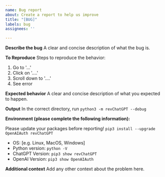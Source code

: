 ```yaml
---
name: Bug report
about: Create a report to help us improve
title: "[BUG]"
labels: bug
assignees: ''

---
```


**Describe the bug**
A clear and concise description of what the bug is.

**To Reproduce**
Steps to reproduce the behavior:
1. Go to '...'
2. Click on '....'
3. Scroll down to '....'
4. See error

**Expected behavior**
A clear and concise description of what you expected to happen.

**Output**
In the correct directory, run `python3 -m revChatGPT --debug`

**Environment (please complete the following information):**

Please update your packages before reporting! `pip3 install --upgrade OpenAIAuth revChatGPT`
 - OS: [e.g. Linux, MacOS, Windows]
 - Python version: `python -V`
 - ChatGPT Version: `pip3 show revChatGPT`
 - OpenAI Version: `pip3 show OpenAIAuth`

**Additional context**
Add any other context about the problem here.
